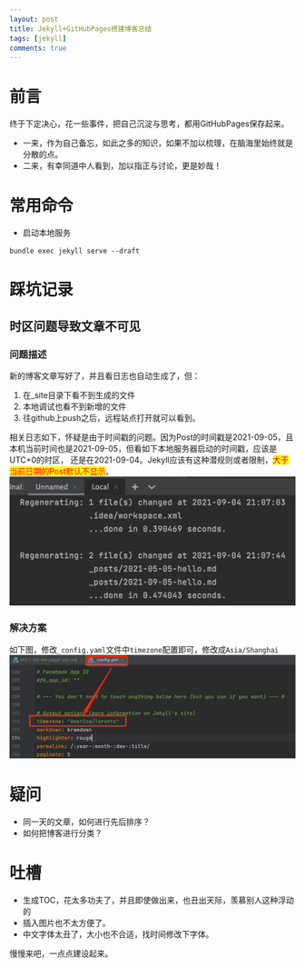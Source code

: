 ```yaml
---
layout: post
title: Jekyll+GitHubPages搭建博客总结
tags: [jekyll]
comments: true
---
```

# 前言
终于下定决心，花一些事件，把自己沉淀与思考，都用GitHubPages保存起来。
* 一来，作为自己备忘，如此之多的知识，如果不加以梳理，在脑海里始终就是分散的点。
* 二来，有幸同道中人看到，加以指正与讨论，更是妙哉！

# 常用命令
* 启动本地服务
```shell
bundle exec jekyll serve --draft
```

# 踩坑记录
## 时区问题导致文章不可见
### 问题描述
新的博客文章写好了，并且看日志也自动生成了，但：
1. 在_site目录下看不到生成的文件
2. 本地调试也看不到新增的文件
3. 往github上push之后，远程站点打开就可以看到。

相关日志如下，怀疑是由于时间戳的问题。因为Post的时间戳是2021-09-05，且本机当前时间也是2021-09-05，但看如下本地服务器启动的时间戳，应该是UTC+0的时区，
还是在2021-09-04。Jekyll应该有这种潜规则或者限制，<mark><font color=red>大于当前日期的Post默认不显示</font></mark>。
![site-generate-error.png](../assets/img/site-generate-error.png)
### 解决方案
如下图，修改`_config.yaml`文件中`timezone`配置即可，修改成`Asia/Shanghai`
![2021-09-05-jekyll-site-timezone-config-yaml.png](../assets/img/2021-09-05-jekyll-site-timezone-config-yaml.png)

# 疑问
* 同一天的文章，如何进行先后排序？
* 如何把博客进行分类？

# 吐槽
* 生成TOC，花太多功夫了，并且即使做出来，也丑出天际，羡慕别人这种浮动的
* 插入图片也不太方便了。
* 中文字体太丑了，大小也不合适，找时间修改下字体。

慢慢来吧，一点点建设起来。